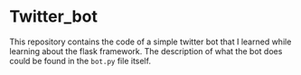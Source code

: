 # Twitter_bot
This repository contains the code of a simple twitter bot that I learned while learning about the flask framework. The description of what the bot does could be found in the <code>bot.py</code> file itself.
